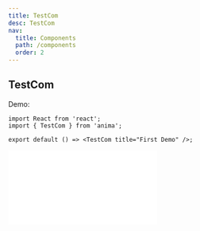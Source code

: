 ```yaml
---
title: TestCom
desc: TestCom
nav:
  title: Components
  path: /components
  order: 2
---
```


## TestCom

Demo:

```tsx
import React from 'react';
import { TestCom } from 'anima';

export default () => <TestCom title="First Demo" />;
```

<embed src="./other.en-US.md#L12-L14"></embed>
